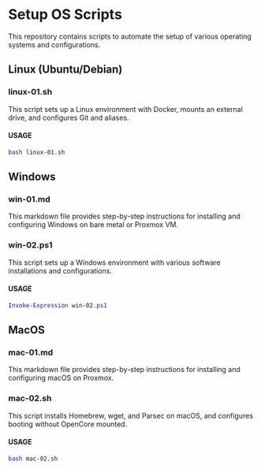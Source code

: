 # Setup OS Scripts

This repository contains scripts to automate the setup of various operating systems and configurations.

## Linux (Ubuntu/Debian)
### linux-01.sh

This script sets up a Linux environment with Docker, mounts an external drive, and configures Git and aliases.

#### USAGE
```bash
bash linux-01.sh
```

## Windows
### win-01.md

This markdown file provides step-by-step instructions for installing and configuring Windows on bare metal or Proxmox VM.

### win-02.ps1

This script sets up a Windows environment with various software installations and configurations.

#### USAGE
```powershell
Invoke-Expression win-02.ps1
```

## MacOS
### mac-01.md

This markdown file provides step-by-step instructions for installing and configuring macOS on Proxmox.

### mac-02.sh

This script installs Homebrew, wget, and Parsec on macOS, and configures booting without OpenCore mounted.

#### USAGE
```bash
bash mac-02.sh
```
